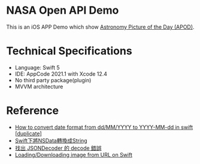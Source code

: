 # NASA Open API Demo
This is an iOS APP Demo which show [Astronomy Picture of the Day (APOD)](https://api.nasa.gov/).

# Technical Specifications
- Language: Swift 5
- IDE: AppCode 2021.1 with Xcode 12.4
- No third party package(plugin)
- MVVM architecture

# Reference
- [How to convert date format from dd/MM/YYYY to YYYY-MM-dd in swift [duplicate]](https://stackoverflow.com/questions/38503489/how-to-convert-date-format-from-dd-mm-yyyy-to-yyyy-mm-dd-in-swift?utm_source=pocket_mylist)
- [Swift下將NSData轉換成String](https://medium.com/@tuzaiz/swift-nsdata-string-323ed8a7e3cc)
- [找出 JSONDecoder 的 decode 錯誤](https://medium.com/%E5%BD%BC%E5%BE%97%E6%BD%98%E7%9A%84-swift-ios-app-%E9%96%8B%E7%99%BC%E5%95%8F%E9%A1%8C%E8%A7%A3%E7%AD%94%E9%9B%86/%E6%89%BE%E5%87%BA-jsondecoder-%E7%9A%84-decode-%E9%8C%AF%E8%AA%A4-c9c6deae297)
- [Loading/Downloading image from URL on Swift](https://stackoverflow.com/questions/24231680/loading-downloading-image-from-url-on-swift?utm_source=pocket_mylist)